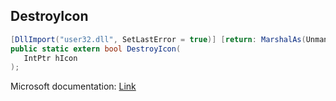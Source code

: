 ## DestroyIcon

```csharp
[DllImport("user32.dll", SetLastError = true)] [return: MarshalAs(UnmanagedType.Bool)]
public static extern bool DestroyIcon(
   IntPtr hIcon
);
```

Microsoft documentation: [Link](https://docs.microsoft.com/en-us/windows/win32/api/winuser/nf-winuser-destroyicon)
